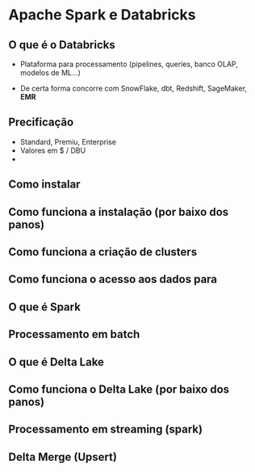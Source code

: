 # Apache Spark e Databricks

## O que é o Databricks

- Plataforma para processamento (pipelines, queries, banco OLAP, modelos de ML...)

- De certa forma concorre com SnowFlake, dbt, Redshift, SageMaker, **EMR**

## Precificação

- Standard, Premiu, Enterprise
- Valores em $ / DBU
- 

## Como instalar



## Como funciona a instalação (por baixo dos panos)



## Como funciona a criação de clusters



## Como funciona o acesso aos dados para



## O que é Spark



## Processamento em batch



## O que é Delta Lake



## Como funciona o Delta Lake (por baixo dos panos)



## Processamento em streaming (spark)



## Delta Merge (Upsert)


